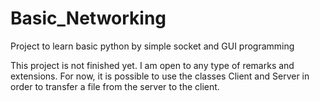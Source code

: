 # Basic_Networking
Project to learn basic python by simple socket and GUI programming

This project is not finished yet. I am open to any type of remarks and extensions.
For now, it is possible to use the classes Client and Server in order to transfer a file from the server to the client.
